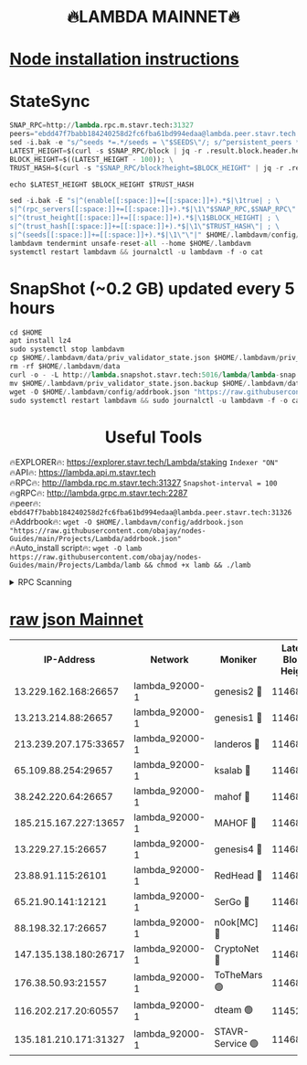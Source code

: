 <h1 align="center"> 🔥LAMBDA MAINNET🔥</h1>


[Node installation instructions](https://github.com/obajay/nodes-Guides/tree/main/Projects/Lambda)
=


# StateSync
```python
SNAP_RPC=http://lambda.rpc.m.stavr.tech:31327
peers="ebdd47f7babb184240258d2fc6fba61bd994edaa@lambda.peer.stavr.tech:31326" 
sed -i.bak -e "s/^seeds *=.*/seeds = \"$SEEDS\"/; s/^persistent_peers *=.*/persistent_peers = \"$PEERS\"/" $HOME/.lambdavm/config/config.toml
LATEST_HEIGHT=$(curl -s $SNAP_RPC/block | jq -r .result.block.header.height); \
BLOCK_HEIGHT=$((LATEST_HEIGHT - 100)); \
TRUST_HASH=$(curl -s "$SNAP_RPC/block?height=$BLOCK_HEIGHT" | jq -r .result.block_id.hash)

echo $LATEST_HEIGHT $BLOCK_HEIGHT $TRUST_HASH

sed -i.bak -E "s|^(enable[[:space:]]+=[[:space:]]+).*$|\1true| ; \
s|^(rpc_servers[[:space:]]+=[[:space:]]+).*$|\1\"$SNAP_RPC,$SNAP_RPC\"| ; \
s|^(trust_height[[:space:]]+=[[:space:]]+).*$|\1$BLOCK_HEIGHT| ; \
s|^(trust_hash[[:space:]]+=[[:space:]]+).*$|\1\"$TRUST_HASH\"| ; \
s|^(seeds[[:space:]]+=[[:space:]]+).*$|\1\"\"|" $HOME/.lambdavm/config/config.toml
lambdavm tendermint unsafe-reset-all --home $HOME/.lambdavm
systemctl restart lambdavm && journalctl -u lambdavm -f -o cat

```
# SnapShot (~0.2 GB) updated every 5 hours
```python
cd $HOME
apt install lz4
sudo systemctl stop lambdavm
cp $HOME/.lambdavm/data/priv_validator_state.json $HOME/.lambdavm/priv_validator_state.json.backup
rm -rf $HOME/.lambdavm/data
curl -o - -L http://lambda.snapshot.stavr.tech:5016/lambda/lambda-snap.tar.lz4 | lz4 -c -d - | tar -x -C $HOME/.lambdavm --strip-components 2
mv $HOME/.lambdavm/priv_validator_state.json.backup $HOME/.lambdavm/data/priv_validator_state.json
wget -O $HOME/.lambdavm/config/addrbook.json "https://raw.githubusercontent.com/obajay/nodes-Guides/main/Projects/Lambda/addrbook.json"
sudo systemctl restart lambdavm && sudo journalctl -u lambdavm -f -o cat
```
 <h1 align="center"> Useful Tools</h1>

🔥EXPLORER🔥:      https://explorer.stavr.tech/Lambda/staking	        `Indexer "ON"` \
🔥API🔥: 			 		 https://lambda.api.m.stavr.tech \
🔥RPC🔥:           http://lambda.rpc.m.stavr.tech:31327	              `Snapshot-interval = 100` \
🔥gRPC🔥:          http://lambda.grpc.m.stavr.tech:2287 \
🔥peer🔥:					 `ebdd47f7babb184240258d2fc6fba61bd994edaa@lambda.peer.stavr.tech:31326` \
🔥Addrbook🔥:    ```wget -O $HOME/.lambdavm/config/addrbook.json "https://raw.githubusercontent.com/obajay/nodes-Guides/main/Projects/Lambda/addrbook.json"``` \
🔥Auto_install script🔥: ```wget -O lamb https://raw.githubusercontent.com/obajay/nodes-Guides/main/Projects/Lambda/lamb && chmod +x lamb && ./lamb```


<details>
<summary>RPC Scanning</summary>

<h2 align="center"> We scan nodes in real time every 4 hours. And we provide the final result of RPC endpoints.
We cannot influence the operation of these nodes in any way. </h2>


```python
If Voting Power is higher than 0 --> then the Node is a validator of the network and may be subject to attack and be a potential threat to the chain.
```
```python
We marked such validators with a red symbol
```

</details>

[raw json Mainnet](https://rpc-check.lambm.stavr.tech/lambm/rpc-lambm-result.json)
=


<table><tr><th>IP-Address</th><th>Network</th><th>Moniker</th><th>Latest Block Height</th><th>Earliest Block Height</th><th>Catching Up</th><th>Tx Index</th><th>Voting Power</th><th>Scan Time</th></tr><tr><td>13.229.162.168:26657</td><td>lambda_92000-1</td><td>genesis2 🔴</td><td>11468526</td><td>1</td><td>False</td><td>on</td><td>16875772</td><td>2024-02-01T02:38:01.922101643UTC</td></tr><tr><td>13.213.214.88:26657</td><td>lambda_92000-1</td><td>genesis1 🔴</td><td>11468526</td><td>1</td><td>False</td><td>on</td><td>107835</td><td>2024-02-01T02:38:06.921254621UTC</td></tr><tr><td>213.239.207.175:33657</td><td>lambda_92000-1</td><td>landeros 🔴</td><td>11468524</td><td>8136001</td><td>False</td><td>off</td><td>1428252</td><td>2024-02-01T02:37:56.261908790UTC</td></tr><tr><td>65.109.88.254:29657</td><td>lambda_92000-1</td><td>ksalab 🔴</td><td>11468527</td><td>8715001</td><td>False</td><td>on</td><td>510465</td><td>2024-02-01T02:38:10.055067144UTC</td></tr><tr><td>38.242.220.64:26657</td><td>lambda_92000-1</td><td>mahof 🔴</td><td>11468523</td><td>10131001</td><td>False</td><td>off</td><td>770350</td><td>2024-02-01T02:37:49.585234308UTC</td></tr><tr><td>185.215.167.227:13657</td><td>lambda_92000-1</td><td>MAHOF 🔴</td><td>11468526</td><td>10134001</td><td>False</td><td>on</td><td>2051510</td><td>2024-02-01T02:38:05.663831660UTC</td></tr><tr><td>13.229.27.15:26657</td><td>lambda_92000-1</td><td>genesis4 🔴</td><td>11468526</td><td>11043001</td><td>False</td><td>on</td><td>9665448</td><td>2024-02-01T02:38:05.264569657UTC</td></tr><tr><td>23.88.91.115:26101</td><td>lambda_92000-1</td><td>RedHead 🔴</td><td>11468524</td><td>11368524</td><td>False</td><td>off</td><td>553202</td><td>2024-02-01T02:37:56.530784252UTC</td></tr><tr><td>65.21.90.141:12121</td><td>lambda_92000-1</td><td>SerGo 🔴</td><td>11468528</td><td>11368528</td><td>False</td><td>off</td><td>10612007</td><td>2024-02-01T02:38:13.057936002UTC</td></tr><tr><td>88.198.32.17:26657</td><td>lambda_92000-1</td><td>n0ok[MC] 🔴</td><td>11468529</td><td>11368529</td><td>False</td><td>off</td><td>1578630</td><td>2024-02-01T02:38:16.278218972UTC</td></tr><tr><td>147.135.138.180:26717</td><td>lambda_92000-1</td><td>CryptoNet 🔴</td><td>11468526</td><td>11383001</td><td>False</td><td>off</td><td>766168</td><td>2024-02-01T02:38:07.194213818UTC</td></tr><tr><td>176.38.50.93:21557</td><td>lambda_92000-1</td><td>ToTheMars 🟢</td><td>11468528</td><td>11395001</td><td>False</td><td>on</td><td>0</td><td>2024-02-01T02:38:12.653333788UTC</td></tr><tr><td>116.202.217.20:60557</td><td>lambda_92000-1</td><td>dteam 🟢</td><td>11452669</td><td>11413601</td><td>False</td><td>on</td><td>0</td><td>2024-02-01T02:37:49.829445012UTC</td></tr><tr><td>135.181.210.171:31327</td><td>lambda_92000-1</td><td>STAVR-Service 🟢</td><td>11468527</td><td>11465501</td><td>False</td><td>on</td><td>0</td><td>2024-02-01T02:38:09.680554666UTC</td></tr></table>
